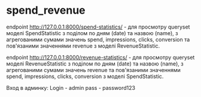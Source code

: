 # spend_revenue


endpoint http://127.0.0.1:8000/spend-statistics/  - для просмотру queryset моделі SpendStatistic з поділом по дням (date) та назвою (name), з агрегованими сумами значень spend, impressions, clicks, conversion та пов'язаними значеннями revenue з моделі RevenueStatistic.

endpoint http://127.0.0.1:8000/revenue-statistics/ - для просмотру queryset моделі RevenueStatistic з поділом по дням (date) та назвою (name), з агрегованими сумами значень revenue та пов'язаними значеннями spend, impressions, clicks, conversion з моделі SpendStatistic.

Вход в админку:
Login - admin
pass - password123
